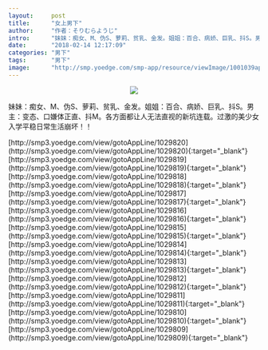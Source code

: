 ```yaml
---
layout:     post
title:      "女上男下"
author:     "作者：そりむらようじ"
intro:      "妹妹：痴女、M、伪S、萝莉、贫乳、金发。姐姐：百合、病娇、巨乳、抖S。男主：变态、口嫌体正直、抖M。各方面都让人无法直视的新坑连载。过激的美少女入学平稳日常生活崩坏！！"
date:       "2018-02-14 12:17:09"
categories: "男下"
tags:       "男下"
image:      "http://smp.yoedge.com/smp-app/resource/viewImage/1001039appline.png"
---
```

<div style="text-align: center">
<p><img src="http://smp.yoedge.com/smp-app/resource/viewImage/1001039appline.png"/></p>
</div>
<p class="post-meta">
<span>妹妹：痴女、M、伪S、萝莉、贫乳、金发。姐姐：百合、病娇、巨乳、抖S。男主：变态、口嫌体正直、抖M。各方面都让人无法直视的新坑连载。过激的美少女入学平稳日常生活崩坏！！</span>
</p>
[http://smp3.yoedge.com/view/gotoAppLine/1029820](http://smp3.yoedge.com/view/gotoAppLine/1029820){:target="_blank"}
[http://smp3.yoedge.com/view/gotoAppLine/1029819](http://smp3.yoedge.com/view/gotoAppLine/1029819){:target="_blank"}
[http://smp3.yoedge.com/view/gotoAppLine/1029818](http://smp3.yoedge.com/view/gotoAppLine/1029818){:target="_blank"}
[http://smp3.yoedge.com/view/gotoAppLine/1029817](http://smp3.yoedge.com/view/gotoAppLine/1029817){:target="_blank"}
[http://smp3.yoedge.com/view/gotoAppLine/1029816](http://smp3.yoedge.com/view/gotoAppLine/1029816){:target="_blank"}
[http://smp3.yoedge.com/view/gotoAppLine/1029815](http://smp3.yoedge.com/view/gotoAppLine/1029815){:target="_blank"}
[http://smp3.yoedge.com/view/gotoAppLine/1029814](http://smp3.yoedge.com/view/gotoAppLine/1029814){:target="_blank"}
[http://smp3.yoedge.com/view/gotoAppLine/1029813](http://smp3.yoedge.com/view/gotoAppLine/1029813){:target="_blank"}
[http://smp3.yoedge.com/view/gotoAppLine/1029812](http://smp3.yoedge.com/view/gotoAppLine/1029812){:target="_blank"}
[http://smp3.yoedge.com/view/gotoAppLine/1029811](http://smp3.yoedge.com/view/gotoAppLine/1029811){:target="_blank"}
[http://smp3.yoedge.com/view/gotoAppLine/1029810](http://smp3.yoedge.com/view/gotoAppLine/1029810){:target="_blank"}
[http://smp3.yoedge.com/view/gotoAppLine/1029809](http://smp3.yoedge.com/view/gotoAppLine/1029809){:target="_blank"}


